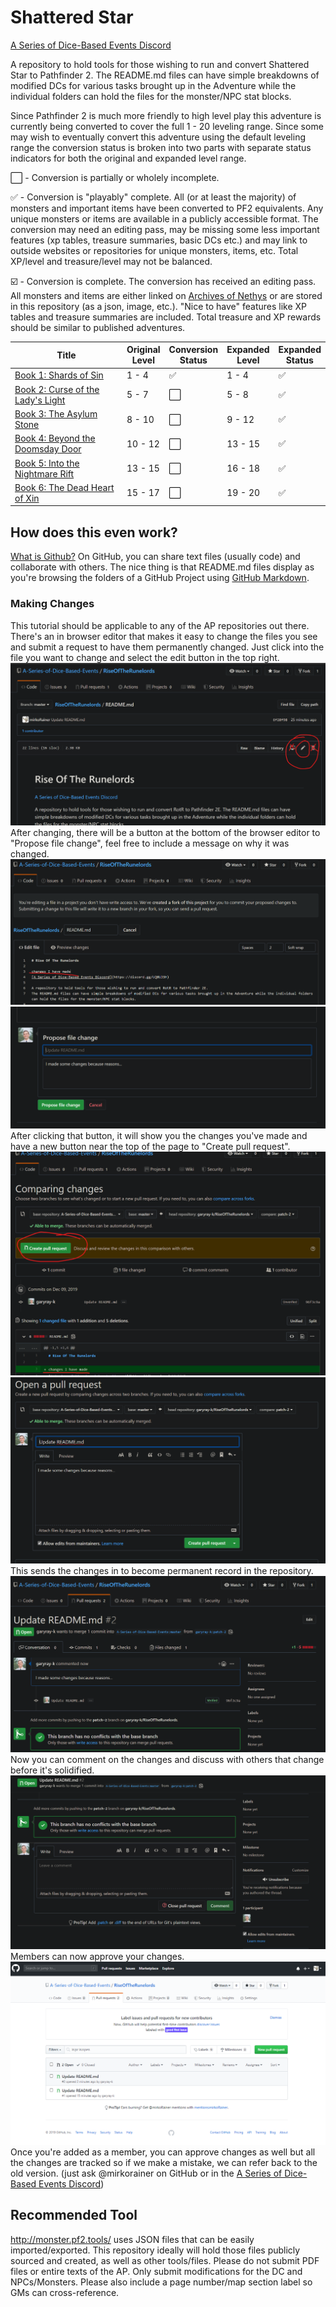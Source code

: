 # Shattered Star

[A Series of Dice-Based Events Discord](https://discord.gg/UQ8UD3H)

A repository to hold tools for those wishing to run and convert Shattered Star to Pathfinder 2.
The README.md files can have simple breakdowns of modified DCs for various tasks brought up in the Adventure while the individual folders can hold the files for the monster/NPC stat blocks.

Since Pathfinder 2 is much more friendly to high level play this adventure is currently being converted to cover the full 1 - 20 leveling range. Since some may wish to eventually convert this adventure using the default leveling range the conversion status is broken into two parts with separate status indicators for both the original and expanded level range.

:white_large_square: - Conversion is partially or wholely incomplete.

:white_check_mark: - Conversion is "playably" complete. All (or at least the majority) of monsters and important items have been converted to PF2 equivalents. Any unique monsters or items are available in a publicly accessible format. The conversion may need an editing pass, may be missing some less important features (xp tables, treasure summaries, basic DCs etc.) and may link to outside websites or repositories for unique monsters, items, etc. Total XP/level and treasure/level may not be balanced.

:ballot_box_with_check: - Conversion is complete. The conversion has received an editing pass. All monsters and items are either linked on [Archives of Nethys](https://2e.aonprd.com/) or are stored in this repository (as a json, image, etc.). "Nice to have" features like XP tables and treasure summaries are included. Total treasure and XP rewards should be similar to published adventures.

| Title                                                        | Original<br />Level | Conversion<br />Status | Expanded<br />Level | Expanded<br />Status |
| ------------------------------------------------------------ | ------------------- | ---------------------- | ------------------- | -------------------- |
| [Book 1: Shards of Sin](https://github.com/A-Series-of-Dice-Based-Events/ShatteredStar/tree/master/Chapter1) | 1 - 4               | :white_check_mark:     | 1 - 4               | :white_check_mark:   |
| [Book 2: Curse of the Lady's Light](https://github.com/A-Series-of-Dice-Based-Events/ShatteredStar/tree/master/Chapter2) | 5 - 7               | :white_large_square:   | 5 - 8               | :white_check_mark:   |
| [Book 3: The Asylum Stone](https://github.com/A-Series-of-Dice-Based-Events/ShatteredStar/tree/master/Chapter3) | 8 - 10              | :white_large_square:   | 9 - 12              | :white_check_mark:   |
| [Book 4: Beyond the Doomsday Door](https://github.com/A-Series-of-Dice-Based-Events/ShatteredStar/tree/master/Chapter4) | 10 - 12             | :white_large_square:   | 13 - 15             | :white_check_mark: |
| [Book 5: Into the Nightmare Rift](https://github.com/A-Series-of-Dice-Based-Events/ShatteredStar/tree/master/Chapter5) | 13 - 15             | :white_large_square:   | 16 - 18             | :white_check_mark: |
| [Book 6: The Dead Heart of Xin](https://github.com/A-Series-of-Dice-Based-Events/ShatteredStar/tree/master/Chapter6) | 15 - 17             | :white_large_square:   | 19 - 20             | :white_check_mark: |

## How does this even work?

[What is Github?](https://youtu.be/U1C0F-Au9h4)
On GitHub, you can share text files (usually code) and collaborate with others. The nice thing is that README.md files display as you're browsing the folders of a GitHub Project using [GitHub Markdown](https://guides.github.com/features/mastering-markdown/).

### Making Changes

This tutorial should be applicable to any of the AP repositories out there.<br/>
There's an in browser editor that makes it easy to change the files you see and submit a request to have them permanently changed.
Just click into the file you want to change and select the edit button in the top right.
![editor icon on GitHub](https://github.com/A-Series-of-Dice-Based-Events/RiseOfTheRunelords/blob/master/Tutorial/ClickEditOnReadmePage.png)
After changing, there will be a button at the bottom of the browser editor to "Propose file change", feel free to include a message on why it was changed.
![typing changes](https://github.com/A-Series-of-Dice-Based-Events/RiseOfTheRunelords/blob/master/Tutorial/TypingChanges.png)
![submit changes](https://github.com/A-Series-of-Dice-Based-Events/RiseOfTheRunelords/blob/master/Tutorial/ProposeFileChange.png)
After clicking that button, it will show you the changes you've made and have a new button near the top of the page to "Create pull request". 
![create a pull request](https://github.com/A-Series-of-Dice-Based-Events/RiseOfTheRunelords/blob/master/Tutorial/CreatePR.png)
![open pull request](https://github.com/A-Series-of-Dice-Based-Events/RiseOfTheRunelords/blob/master/Tutorial/OpenPR.png)
This sends the changes in to become permanent record in the repository.
![submitted pull request](https://github.com/A-Series-of-Dice-Based-Events/RiseOfTheRunelords/blob/master/Tutorial/PR-submitted.png)
Now you can comment on the changes and discuss with others that change before it's solidified.
![comments section](https://github.com/A-Series-of-Dice-Based-Events/RiseOfTheRunelords/blob/master/Tutorial/CommentsOnPR.png)
Members can now approve your changes. 
![where PRs go](https://github.com/A-Series-of-Dice-Based-Events/RiseOfTheRunelords/blob/master/Tutorial/WherePRsGo.png)
Once you're added as a member, you can approve changes as well but all the changes are tracked so if we make a mistake, we can refer back to the old version. (just ask @mirkorainer on GitHub or in the [A Series of Dice-Based Events Discord](https://discord.gg/UQ8UD3H))

## Recommended Tool

http://monster.pf2.tools/ uses JSON files that can be easily imported/exported. This repository ideally will hold those files publicly sourced and created, as well as other tools/files. 
Please do not submit PDF files or entire texts of the AP. Only submit modifications for the DC and NPCs/Monsters. Please also include a page number/map section label so GMs can cross-reference.
